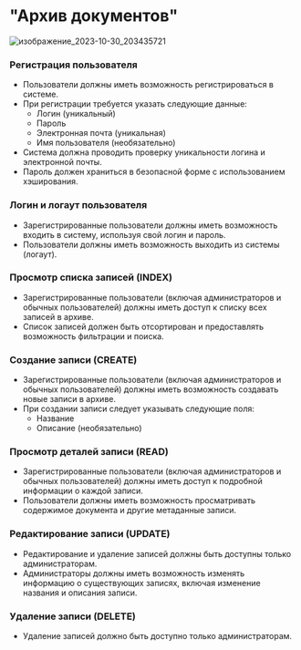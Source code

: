 # "Архив документов"
![изображение_2023-10-30_203435721]()
### Регистрация пользователя

- Пользователи должны иметь возможность регистрироваться в системе.
- При регистрации требуется указать следующие данные:
  - Логин (уникальный)
  - Пароль
  - Электронная почта (уникальная)
  - Имя пользователя (необязательно)
- Система должна проводить проверку уникальности логина и электронной почты.
- Пароль должен храниться в безопасной форме с использованием хэширования.

### Логин и логаут пользователя

- Зарегистрированные пользователи должны иметь возможность входить в систему, используя свой логин и пароль.
- Пользователи должны иметь возможность выходить из системы (логаут).

### Просмотр списка записей (INDEX)

- Зарегистрированные пользователи (включая администраторов и обычных пользователей) должны иметь доступ к списку всех записей в архиве.
- Список записей должен быть отсортирован и предоставлять возможность фильтрации и поиска.

### Создание записи (CREATE)

- Зарегистрированные пользователи (включая администраторов и обычных пользователей) должны иметь возможность создавать новые записи в архиве.
- При создании записи следует указывать следующие поля:
  - Название
  - Описание (необязательно)

### Просмотр деталей записи (READ)

- Зарегистрированные пользователи (включая администраторов и обычных пользователей) должны иметь доступ к подробной информации о каждой записи.
- Пользователи должны иметь возможность просматривать содержимое документа и другие метаданные записи.

### Редактирование записи (UPDATE)

- Редактирование и удаление записей должны быть доступны только администраторам.
- Администраторы должны иметь возможность изменять информацию о существующих записях, включая изменение названия и описания записи.

### Удаление записи (DELETE)

- Удаление записей должно быть доступно только администраторам.
